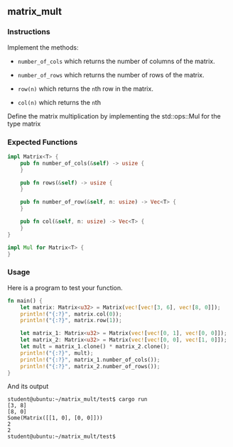 ## matrix_mult

### Instructions

Implement the methods:

- `number_of_cols` which returns the number of columns of the matrix.

- `number_of_rows` which returns the number of rows of the matrix.

- `row(n)` which returns the `n`th row in the matrix.

- `col(n)` which returns the `n`th

Define the matrix multiplication by implementing the std::ops::Mul for the type matrix

### Expected Functions

```rust
impl Matrix<T> {
	pub fn number_of_cols(&self) -> usize {
	}

	pub fn rows(&self) -> usize {
	}

	pub fn number_of_row(&self, n: usize) -> Vec<T> {
	}

	pub fn col(&self, n: usize) -> Vec<T> {
	}
}

impl Mul for Matrix<T> {
}
```

### Usage

Here is a program to test your function.

```rust
fn main() {
	let matrix: Matrix<u32> = Matrix(vec![vec![3, 6], vec![8, 0]]);
	println!("{:?}", matrix.col(0));
	println!("{:?}", matrix.row(1));

	let matrix_1: Matrix<u32> = Matrix(vec![vec![0, 1], vec![0, 0]]);
	let matrix_2: Matrix<u32> = Matrix(vec![vec![0, 0], vec![1, 0]]);
	let mult = matrix_1.clone() * matrix_2.clone();
	println!("{:?}", mult);
	println!("{:?}", matrix_1.number_of_cols());
	println!("{:?}", matrix_2.number_of_rows());
}
```

And its output

```console
student@ubuntu:~/matrix_mult/test$ cargo run
[3, 8]
[8, 0]
Some(Matrix([[1, 0], [0, 0]]))
2
2
student@ubuntu:~/matrix_mult/test$
```
